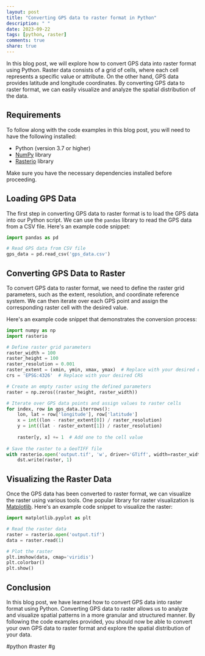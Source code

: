 ```yaml
---
layout: post
title: "Converting GPS data to raster format in Python"
description: " "
date: 2023-09-22
tags: [python, raster]
comments: true
share: true
---
```


In this blog post, we will explore how to convert GPS data into raster format using Python. Raster data consists of a grid of cells, where each cell represents a specific value or attribute. On the other hand, GPS data provides latitude and longitude coordinates. By converting GPS data to raster format, we can easily visualize and analyze the spatial distribution of the data.

## Requirements

To follow along with the code examples in this blog post, you will need to have the following installed:

- Python (version 3.7 or higher)
- [NumPy](https://numpy.org/) library
- [Rasterio](https://rasterio.readthedocs.io/) library

Make sure you have the necessary dependencies installed before proceeding.

## Loading GPS Data

The first step in converting GPS data to raster format is to load the GPS data into our Python script. We can use the `pandas` library to read the GPS data from a CSV file. Here's an example code snippet:

```python
import pandas as pd

# Read GPS data from CSV file
gps_data = pd.read_csv('gps_data.csv')
```

## Converting GPS Data to Raster

To convert GPS data to raster format, we need to define the raster grid parameters, such as the extent, resolution, and coordinate reference system. We can then iterate over each GPS point and assign the corresponding raster cell with the desired value.

Here's an example code snippet that demonstrates the conversion process:

```python
import numpy as np
import rasterio

# Define raster grid parameters
raster_width = 100
raster_height = 100
raster_resolution = 0.001
raster_extent = (xmin, ymin, xmax, ymax)  # Replace with your desired extent
crs = 'EPSG:4326'  # Replace with your desired CRS

# Create an empty raster using the defined parameters
raster = np.zeros((raster_height, raster_width))

# Iterate over GPS data points and assign values to raster cells
for index, row in gps_data.iterrows():
    lon, lat = row['longitude'], row['latitude']
    x = int((lon - raster_extent[0]) / raster_resolution)
    y = int((lat - raster_extent[1]) / raster_resolution)
    
    raster[y, x] += 1  # Add one to the cell value
    
# Save the raster to a GeoTIFF file
with rasterio.open('output.tif', 'w', driver='GTiff', width=raster_width, height=raster_height, count=1, dtype=raster.dtype, crs=crs, transform=rasterio.Affine(raster_resolution, 0, raster_extent[0], 0, -raster_resolution, raster_extent[3])) as dst:
    dst.write(raster, 1)
```

## Visualizing the Raster Data

Once the GPS data has been converted to raster format, we can visualize the raster using various tools. One popular library for raster visualization is [Matplotlib](https://matplotlib.org/). Here's an example code snippet to visualize the raster:

```python
import matplotlib.pyplot as plt

# Read the raster data
raster = rasterio.open('output.tif')
data = raster.read(1)

# Plot the raster
plt.imshow(data, cmap='viridis')
plt.colorbar()
plt.show()
```

## Conclusion

In this blog post, we have learned how to convert GPS data into raster format using Python. Converting GPS data to raster allows us to analyze and visualize spatial patterns in a more granular and structured manner. By following the code examples provided, you should now be able to convert your own GPS data to raster format and explore the spatial distribution of your data.

#python #raster #g